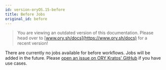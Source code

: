 ```yaml
---
id: version-oryOS.15-before
title: Before Jobs
original_id: before
---
```


> You are viewing an outdated version of this documentation. Please head over
> to [www.ory.sh/docs](https://www.ory.sh/docs) for a recent version!

There are currently no jobs available for before workflows. Jobs will be added
in the future. Please
[open an issue on ORY Kratos' GitHub](https://github.com/ory/kratos/issues/new/choose)
if you have use cases.
